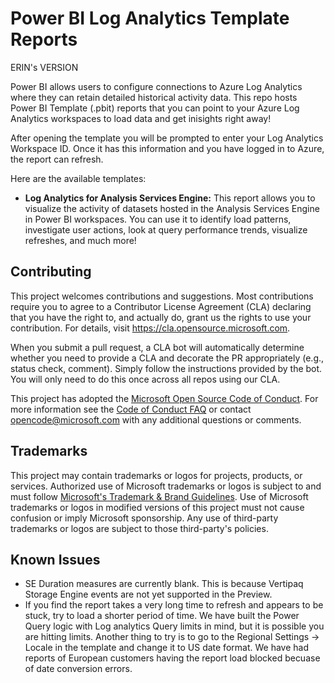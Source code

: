 # Power BI Log Analytics Template Reports

ERIN's VERSION 

Power BI allows users to configure connections to Azure Log Analytics where they can retain detailed historical activity data.
This repo hosts Power BI Template (.pbit) reports that you can point to your Azure Log Analytics workspaces to load data and get inisights right away! 

After opening the template you will be prompted to enter your Log Analytics Workspace ID. Once it has this information and you have logged in to Azure, the report can refresh. 

Here are the available templates:

- **Log Analytics for Analysis Services Engine:** This report allows you to visualize the activity of datasets hosted in the Analysis Services Engine in Power BI workspaces. You can use it to identify load patterns, investigate user actions, look at query performance trends, visualize refreshes, and much more! 



## Contributing

This project welcomes contributions and suggestions.  Most contributions require you to agree to a
Contributor License Agreement (CLA) declaring that you have the right to, and actually do, grant us
the rights to use your contribution. For details, visit https://cla.opensource.microsoft.com.

When you submit a pull request, a CLA bot will automatically determine whether you need to provide
a CLA and decorate the PR appropriately (e.g., status check, comment). Simply follow the instructions
provided by the bot. You will only need to do this once across all repos using our CLA.

This project has adopted the [Microsoft Open Source Code of Conduct](https://opensource.microsoft.com/codeofconduct/).
For more information see the [Code of Conduct FAQ](https://opensource.microsoft.com/codeofconduct/faq/) or
contact [opencode@microsoft.com](mailto:opencode@microsoft.com) with any additional questions or comments.

## Trademarks

This project may contain trademarks or logos for projects, products, or services. Authorized use of Microsoft 
trademarks or logos is subject to and must follow 
[Microsoft's Trademark & Brand Guidelines](https://www.microsoft.com/en-us/legal/intellectualproperty/trademarks/usage/general).
Use of Microsoft trademarks or logos in modified versions of this project must not cause confusion or imply Microsoft sponsorship.
Any use of third-party trademarks or logos are subject to those third-party's policies.

## Known Issues
- SE Duration measures are currently blank. This is because Vertipaq Storage Engine events are not yet supported in the Preview.
- If you find the report takes a very long time to refresh and appears to be stuck, try to load a shorter period of time. We have built the Power Query logic with Log analytics Query limits in mind, but it is possible you are hitting limits. Another thing to try is to go to the Regional Settings -> Locale in the template and change it to US date format. We have had reports of European customers having the report load blocked becuase of date conversion errors.
